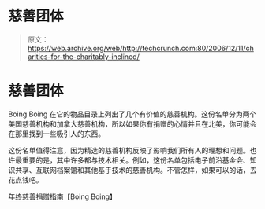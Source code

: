 # 慈善团体

> 原文：<https://web.archive.org/web/http://techcrunch.com:80/2006/12/11/charities-for-the-charitably-inclined/>

# 慈善团体

Boing Boing 在它的物品目录上列出了几个有价值的慈善机构。这份名单分为两个美国慈善机构和加拿大慈善机构，所以如果你有捐赠的心情并且在北美，你可能会在那里找到一些吸引人的东西。

这份名单值得注意，因为精选的慈善机构反映了影响我们所有人的理想和问题。也许最重要的是，其中许多都与技术相关。例如，这份名单包括电子前沿基金会、知识共享、互联网档案馆和其他基于技术的慈善机构。不管怎样，如果可以的话，去花点钱吧。

[年终慈善捐赠指南](https://web.archive.org/web/20130627202557/http://www.boingboing.net/2006/12/11/charitable_giving_gu.html)【Boing Boing】